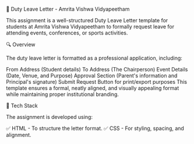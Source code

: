 📜 Duty Leave Letter - Amrita Vishwa Vidyapeetham

This assignment is a well-structured Duty Leave Letter template for students at Amrita Vishwa Vidyapeetham to formally request leave for attending events, conferences, or sports activities.

🔍 Overview

The duty leave letter is formatted as a professional application, including:

From Address (Student details)
To Address (The Chairperson)
Event Details (Date, Venue, and Purpose)
Approval Section (Parent's  information and Principal's signature)
Submit Request Button for print/export purposes
This template ensures a formal, neatly aligned, and visually appealing format while maintaining proper institutional branding.

🎨 Tech Stack

The assignment is developed using:

✅ HTML - To structure the letter format.
✅ CSS - For styling, spacing, and alignment.
